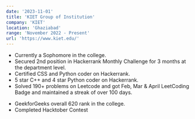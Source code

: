 ```yaml
---
date: '2023-11-01'
title: 'KIET Group of Institution'
company: 'KIET'
location: 'Ghaziabad'
range: 'November 2022 - Present'
url: 'https://www.kiet.edu/'
---
```


- Currently a Sophomore in the college.
- Secured 2nd position in Hackerrank Monthly Challenge for 3 months at the department level.
- Certified CSS and Python coder on Hackerrank.
- 5 star C++ and 4 star Python coder on Hackerrank.
- Solved 190+ problems on Leetcode and got Feb, Mar & April  LeetCoding Badge and maintained a streak of over 100 days.
<!-- - CodeChef contest max rating of 1279 and maintained a streak of over 100 days. -->
- GeekforGeeks overall 620 rank in the college.
- Completed Hacktober Contest